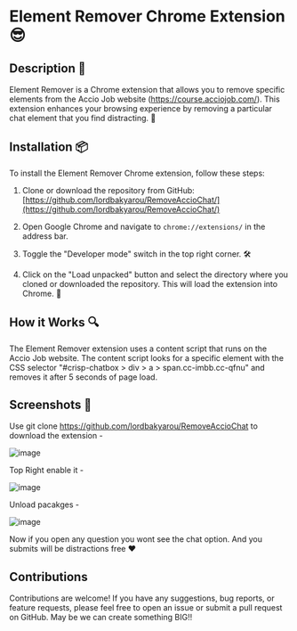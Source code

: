 # Element Remover Chrome Extension 😎

## Description 🚀

Element Remover is a Chrome extension that allows you to remove specific elements from the Accio Job website (https://course.acciojob.com/). This extension enhances your browsing experience by removing a particular chat element that you find distracting. 🙌

## Installation 📦

To install the Element Remover Chrome extension, follow these steps:

1. Clone or download the repository from GitHub: [https://github.com/lordbakyarou/RemoveAccioChat/](https://github.com/lordbakyarou/RemoveAccioChat/)

2. Open Google Chrome and navigate to `chrome://extensions/` in the address bar.

3. Toggle the "Developer mode" switch in the top right corner. 🛠️

4. Click on the "Load unpacked" button and select the directory where you cloned or downloaded the repository. This will load the extension into Chrome. 🚀

## How it Works 🔍

The Element Remover extension uses a content script that runs on the Accio Job website. The content script looks for a specific element with the CSS selector "#crisp-chatbox > div > a > span.cc-imbb.cc-qfnu" and removes it after 5 seconds of page load.

## Screenshots 📸

 Use git clone https://github.com/lordbakyarou/RemoveAccioChat to download the extension - 

![image](https://github.com/lordbakyarou/RemoveAccioChat/assets/70631103/b0e5bcce-82c8-4faf-b2bd-e9e2e0e1a917)


 Top Right enable it - 

![image](https://github.com/lordbakyarou/RemoveAccioChat/assets/70631103/74d99e0a-9b19-4887-a1cf-93eff957eb56)

 Unload pacakges - 

![image](https://github.com/lordbakyarou/RemoveAccioChat/assets/70631103/653b740b-255e-4139-a2ca-bc5bf66a3ca2)

Now if you open any question you wont see the chat option. And you submits will be distractions free ❤️


## Contributions

Contributions are welcome! If you have any suggestions, bug reports, or feature requests, please feel free to open an issue or submit a pull request on GitHub.
May be we can create something BIG!!
